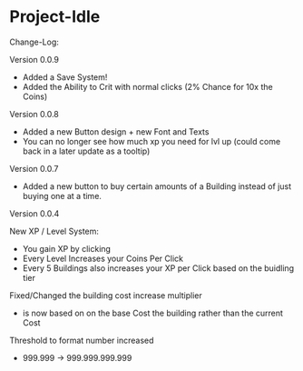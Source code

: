 # Project-Idle

Change-Log:

Version 0.0.9
 - Added a Save System! 
 - Added the Ability to Crit with normal clicks (2% Chance for 10x the Coins)

Version 0.0.8
 - Added a new Button design + new Font and Texts
 - You can no longer see how much xp you need for lvl up
  (could come back in a later update as a tooltip)
  
Version 0.0.7
 - Added a new button to buy certain amounts of a Building instead of just buying one at a time.

Version 0.0.4

New XP / Level System:
  - You gain XP by clicking
  - Every Level Increases your Coins Per Click
  - Every 5 Buildings also increases your XP per Click based on the buidling tier

Fixed/Changed the building cost increase multiplier
  - is now based on on the base Cost the building rather than the current Cost
 
Threshold to format number increased
  - 999.999 -> 999.999.999.999

